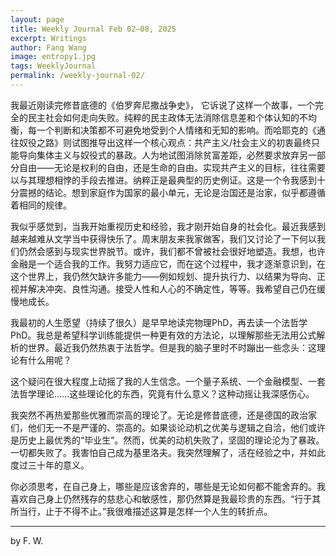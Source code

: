 ```yaml
---
layout: page
title: Weekly Journal Feb 02–08, 2025
excerpt: Writings
author: Fang Wang
image: entropy1.jpg
tags: WeeklyJournal
permalink: /weekly-journal-02/
---
```


我最近刚读完修昔底德的《伯罗奔尼撒战争史》， 它诉说了这样一个故事，一个完全的民主社会如何走向失败。纯粹的民主政体无法消除信息差和个体认知的不均衡，每一个判断和决策都不可避免地受到个人情绪和无知的影响。而哈耶克的《通往奴役之路》则试图推导出这样一个核心观点：共产主义/社会主义的初衷最终只能导向集体主义与奴役式的暴政。人为地试图消除贫富差距，必然要求放弃另一部分自由——无论是权利的自由，还是生命的自由。实现共产主义的目标，往往需要以与其理想相悖的手段去推进。纳粹正是最典型的历史例证。这是一个令我感到十分震撼的结论。想到家庭作为国家的最小单元，无论是治国还是治家，似乎都遵循着相同的规律。

我似乎感觉到，当我开始重视历史和经验，我才刚开始自身的社会化。最近我感到越来越难从文学当中获得快乐了。周末朋友来我家做客，我们又讨论了一下何以我们仍然会感到与现实世界脱节。或许，我们都不曾被社会很好地塑造。我想，也许金融是一个适合我的工作。我努力适应它，而在这个过程中，我才逐渐意识到，在这个世界上，我仍然欠缺许多能力——例如规划、提升执行力、以结果为导向、正视并解决冲突、良性沟通。接受人性和人心的不确定性，等等。我希望自己仍在缓慢地成长。

我最初的人生愿望（持续了很久）是早早地读完物理PhD，再去读一个法哲学PhD。我总是希望科学训练能提供一种更有效的方法论，以理解那些无法用公式解析的世界。最近我仍然热衷于法哲学。但是我的脑子里时不时蹦出一些念头：这理论有什么用呢？

这个疑问在很大程度上动摇了我的人生信念。一个量子系统、一个金融模型、一套法哲学理论……这些理论化的东西，究竟有什么意义？这种动摇让我深感伤心。

我突然不再热爱那些优雅而崇高的理论了。无论是修昔底德，还是德国的政治家们，他们无一不是严谨的、崇高的。如果谈论动机之优美与逻辑之自洽，他们或许是历史上最优秀的“毕业生”。然而，优美的动机失败了，坚固的理论沦为了暴政。一切都失败了。我害怕自己成为基里洛夫。我突然理解了，活在经验之中，并如此度过三十年的意义。

你必须思考，在自己身上，哪些是应该舍弃的，哪些是无论如何都不能舍弃的。我喜欢自己身上仍然残存的慈悲心和敏感性，那仍然算是我最珍贵的东西。“行于其所当行，止于不得不止。”我很难描述这算是怎样一个人生的转折点。

****

 by F. W. 
